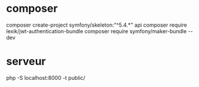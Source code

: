 # composer 
composer create-project symfony/skeleton:"^5.4.*" api
composer require lexik/jwt-authentication-bundle
composer require symfony/maker-bundle --dev

# serveur
php -S localhost:8000 -t public/